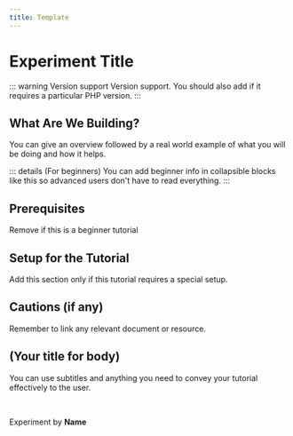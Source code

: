 ```yaml
---
title: Template
---
```


# Experiment Title

::: warning Version support
Version support. You should also add if it requires a particular PHP version.
:::

## What Are We Building?

You can give an overview followed by a real world example of what you will be doing and how it helps.

::: details (For beginners)
You can add beginner info in collapsible blocks like this so advanced users don't have to read everything.
:::

## Prerequisites

Remove if this is a beginner tutorial

## Setup for the Tutorial

Add this section only if this tutorial requires a special setup.

## Cautions (if any)

Remember to link any relevant document or resource.

## (Your title for body)

You can use subtitles and anything you need to convey your tutorial effectively to the user.

<br>

Experiment by **Name**

